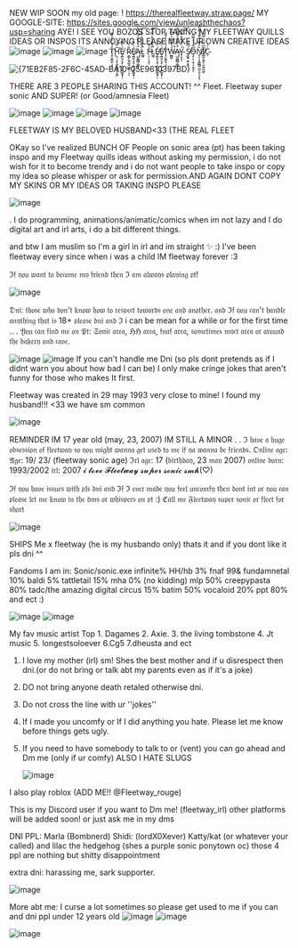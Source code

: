 NEW WIP SOON
my old page: ! https://therealfleetway.straw.page/
MY GOOGLE-SITE: https://sites.google.com/view/unleashthechaos?usp=sharing
AYE! I SEE YOU BOZOS STOP TAKING MY FLEETWAY QUILLS IDEAS OR INSPOS ITS ANNOYING PLEASE MAKE UR OWN CREATIVE IDEAS
![image](https://github.com/user-attachments/assets/dcd470bc-09d4-4e79-b1ea-d0a235cde74c)
![image](https://github.com/user-attachments/assets/b567ab31-0959-432c-946c-e7d99074ecbf)
![image](https://github.com/user-attachments/assets/fcb66cd8-f316-465e-b512-e6b5c40793e8)
T̷̡̧̬̲̭̦̘̩̊̉͛̓̓̌͌̕Ḩ̵̛̘̤͙͔̝̫̖̻̦̞͙̺̅̿͘͝Ȩ̸̪̯̗̘̥̣̲̣̣͍͚͙̥̩́̀̈̆͑ Ŗ̷͇̙̰̭̪̟̺̲̜̹͔̎̍́ͅȨ̸̪̯̗̘̥̣̲̣̣͍͚͙̥̩́̀̈̆͑Ą̵̺̰̻̻͔͇͓̈́̓͛̏̈́͌͋̄̑͆̏L̷͖͈̓͌̎̉͒͗͂̓̌̚͝ F̵̜̜͎͉̯̜̓͂L̷͖͈̓͌̎̉͒͗͂̓̌̚͝Ȩ̸̪̯̗̘̥̣̲̣̣͍͚͙̥̩́̀̈̆͑Ȩ̸̪̯̗̘̥̣̲̣̣͍͚͙̥̩́̀̈̆͑T̷̡̧̬̲̭̦̘̩̊̉͛̓̓̌͌̕W̵̰̻͍̉̔̅̀̐͐͒͆̒̚Ą̵̺̰̻̻͔͇͓̈́̓͛̏̈́͌͋̄̑͆̏Ý̴̥͙̘̇̈́̇̃͒̿́͘͘͝͝ͅ Ś̸͙̺̥̰̯͙̭͆̏͂O̵̧̗͕̹̼̦̗̮̱̝͆͊́́̈̿̋ͅN̸̡̧͕͙̼̻̳̦̪̞̯͎̦͓̏̒͌͑͒͊̾͌̑̅̕͝ͅI̸̺̺͎̰̥̜̯̼̮̰͖̜͂͆̿̈́̿̔C̴̀͐ͅ
                             
![{71EB2F85-2F6C-45AD-BA10-05E9610397BD}](https://github.com/user-attachments/assets/47d27085-5610-4c83-87c5-075390ac6f38)

                                                                            
                                                                                                                                                                               

THERE ARE 3 PEOPLE SHARING THIS ACCOUNT! ^^ 
Fleet.
Fleetway super sonic
AND SUPER! (or Good/amnesia Fleet)
                                                                                                                                 
 ![image](https://github.com/user-attachments/assets/f46900be-761d-4bc3-b467-763214b70273)
![image](https://github.com/user-attachments/assets/61db763e-6c32-4202-952b-785513596d60)
![image](https://github.com/user-attachments/assets/5e11e4f2-4061-443e-85c5-3b48f502aaab)
![image](https://github.com/user-attachments/assets/28f8e564-bd29-419b-ac8a-fd7a2f4eac69)

 FLEETWAY IS MY BELOVED HUSBAND<33 (THE REAL FLEET
 
 
 OKay so I've realized BUNCH OF People on sonic area (pt) has been taking inspo and my Fleetway quills ideas without asking my permission, i do not wish for it to become trendy and i do not want people to take inspo or copy my idea so please whisper or ask for permission.AND AGAIN DONT COPY MY SKINS OR MY IDEAS OR TAKING INSPO PLEASE
 
![image](https://github.com/user-attachments/assets/9f8ef8ac-d874-4965-b6d5-41b1dbb83c2b)

 .
I do programming, animations/animatic/comics when im not lazy and I do digital art and irl arts, i do a bit different things.

and btw I am muslim so I'm a girl in irl and im straight ✨
 :) 
 I've been fleetway every since when i was a child
IM fleetway forever :3 
 
ℑ𝔣 𝔶𝔬𝔲 𝔴𝔞𝔫𝔱 𝔱𝔬 𝔟𝔢𝔠𝔬𝔪𝔢 𝔪𝔶 𝔣𝔯𝔦𝔢𝔫𝔡 𝔱𝔥𝔢𝔫 ℑ 𝔞𝔪 𝔞𝔩𝔴𝔞𝔶𝔰 𝔭𝔩𝔞𝔶𝔦𝔫𝔤 𝔭𝔱!

![image](https://github.com/user-attachments/assets/dc71c757-8567-496a-b916-b7dc44902c71)

𝔇𝔫𝔦: 𝔱𝔥𝔬𝔰𝔢 𝔴𝔥𝔬 𝔡𝔬𝔫'𝔱 𝔨𝔫𝔬𝔴 𝔥𝔬𝔴 𝔱𝔬 𝔯𝔢𝔰𝔭𝔢𝔠𝔱 𝔱𝔬𝔴𝔞𝔯𝔡𝔰 𝔬𝔫𝔢 𝔞𝔫𝔡 𝔞𝔫𝔬𝔱𝔥𝔢𝔯. 
𝔞𝔫𝔡 ℑ𝔣 𝔶𝔬𝔲 𝔠𝔞𝔫'𝔱 𝔥𝔞𝔫𝔡𝔩𝔢 𝔞𝔫𝔶𝔱𝔥𝔦𝔫𝔤 𝔱𝔥𝔞𝔱 𝔦𝔰 18+ 𝔭𝔩𝔢𝔞𝔰𝔢 𝔡𝔫𝔦 𝔞𝔫𝔡 ℑ i can be mean for a while or for the first time ..
. 
𝔜𝔬𝔲 𝔠𝔞𝔫 𝔣𝔦𝔫𝔡 𝔪𝔢 𝔬𝔫 𝔓𝔱: 𝔖𝔬𝔫𝔦𝔠 𝔞𝔯𝔢𝔞, ℌℌ 𝔞𝔯𝔢𝔞, 𝔣𝔫𝔞𝔣 𝔞𝔯𝔢𝔞, 𝔰𝔬𝔪𝔢𝔱𝔦𝔪𝔢𝔰 𝔪𝔶𝔠𝔱 𝔞𝔯𝔢𝔞 𝔬𝔯 𝔞𝔯𝔬𝔲𝔫𝔡 𝔱𝔥𝔢 𝔟𝔞𝔨𝔢𝔯𝔶 𝔞𝔫𝔡 𝔠𝔞𝔳𝔢.

![image](https://github.com/user-attachments/assets/07fac6b4-48fb-4979-b884-69b7e2a89027)
![image](https://github.com/user-attachments/assets/654e4415-ea8c-41cd-b3b0-e82e8a3b724f)
If you can't handle me Dni (so pls dont pretends as if I didnt warn you about how bad I can be)
I only make cringe jokes that aren't funny for those who makes It first.

Fleetway was created in 29 may 1993 very close to mine! I found my husband!!! <33 we have sm common

![image](https://github.com/user-attachments/assets/3ed913c5-5d42-47b4-bf44-aa147a0a0eda)


REMINDER IM 17 year old (may, 23, 2007) IM STILL A MINOR 
.
. ℑ 𝔥𝔞𝔳𝔢 𝔞 𝔥𝔲𝔤𝔢 𝔬𝔟𝔰𝔢𝔰𝔰𝔦𝔬𝔫 𝔬𝔣 𝔣𝔩𝔢𝔢𝔱𝔴𝔞𝔶 𝔰𝔬 𝔶𝔬𝔲 𝔪𝔦𝔤𝔥𝔱 𝔴𝔞𝔫𝔫𝔞 𝔤𝔢𝔱 𝔲𝔰𝔢𝔡 𝔱𝔬 𝔪𝔢 𝔦𝔣 𝔶𝔞 𝔴𝔞𝔫𝔫𝔞 𝔟𝔢 𝔣𝔯𝔦𝔢𝔫𝔡𝔰. 
𝔒𝔫𝔩𝔦𝔫𝔢 𝔞𝔤𝔢: 𝔄𝔤𝔢: 19/ 23/ (fleetway sonic age)
ℑ𝔯𝔩 𝔞𝔤𝔢: 17 (𝔟𝔦𝔯𝔱𝔥𝔡𝔞𝔶, 23 𝔪𝔞𝔶 2007)
𝔬𝔫𝔩𝔦𝔫𝔢 𝔟𝔬𝔯𝔫: 1993/2002
𝔦𝔯𝔩: 2007 
𝓲 𝓵𝓸𝓿𝓮 𝓕𝓵𝓮𝓮𝓽𝔀𝓪𝔂 𝓼𝓾𝓹𝓮𝓻 𝓼𝓸𝓷𝓲𝓬 𝓼𝓶𝓱(♡)

ℑ𝔣 𝔶𝔬𝔲 𝔥𝔞𝔳𝔢 𝔦𝔰𝔰𝔲𝔢𝔰 𝔴𝔦𝔱𝔥 𝔭𝔩𝔰 𝔡𝔫𝔦 𝔞𝔫𝔡 ℑ𝔣 ℑ 𝔢𝔳𝔢𝔯 𝔪𝔞𝔡𝔢 𝔶𝔬𝔲 𝔣𝔢𝔢𝔩 𝔲𝔫𝔠𝔬𝔪𝔣𝔶 𝔱𝔥𝔢𝔫 𝔡𝔬𝔫𝔱 𝔦𝔫𝔱 𝔬𝔯 𝔶𝔬𝔲 𝔠𝔞𝔫 𝔭𝔩𝔢𝔞𝔰𝔢 𝔩𝔢𝔱 𝔪𝔢 𝔨𝔫𝔬𝔴 𝔦𝔫 𝔱𝔥𝔢 𝔡𝔪𝔰 𝔬𝔯 𝔴𝔥𝔦𝔰𝔭𝔢𝔯𝔰 𝔬𝔫 𝔭𝔱 :)
ℭ𝔞𝔩𝔩 𝔪𝔢 𝔉𝔩𝔢𝔢𝔱𝔴𝔞𝔶 𝔰𝔲𝔭𝔢𝔯 𝔰𝔬𝔫𝔦𝔠 𝔬𝔯 𝔣𝔩𝔢𝔢𝔱 𝔣𝔬𝔯 𝔰𝔥𝔬𝔯𝔱


![image](https://github.com/user-attachments/assets/e7f9277e-d338-41a6-ba22-05d8434d1866)

SHIPS
Me x fleetway (he is my husbando only) 
thats it and if you dont like it pls dni ^^

Fandoms I am in: Sonic/sonic.exe infinite%
HH/hb 3%
fnaf 99&
fundamnetal 10%
baldi 5%
tattletail 15%
mha 0% (no kidding) 
mlp 50%
creepypasta 80%
tadc/the amazing digital circus 15%
batim 50%
vocaloid 20%
ppt 80%
and ect :) 

![image](https://github.com/user-attachments/assets/4670d091-cc28-4d35-a02f-a3a8dcd692e1)
![image](https://github.com/user-attachments/assets/341949b4-9052-4d31-9276-e0ec65823f19)

My fav music artist
Top 1. Dagames
2. Axie.
3. the living tombstone
4. Jt music
5. longestsoloever 
6.Cg5
7.dheusta
and ect


 1. I love my mother (irl) sm! Shes the best mother and if u disrespect then dni.(or do not bring or talk abt my parents even as if it's a joke) 
  2. DO not bring anyone death retaled otherwise dni.
  3. Do not cross the line with ur ''jokes''
  4. If I made you uncomfy or If I did anything you hate. Please let me know before things gets ugly.
  5. If you need to have somebody to talk to or (vent) you can go ahead and Dm me (only if ur comfy)
     ALSO I HATE SLUGS



      ![image](https://github.com/user-attachments/assets/4e4a3f84-64b9-4af4-acf1-7eba3712cb84)

I also play roblox
(ADD ME!! @Fleetway_rouge)

This is my Discord user if you want to Dm me! (fleetway_irl)
other platforms will be added soon! or just ask me in my dms

DNI PPL: 
Marla (Bombnerd)
Shidi: (lordX0Xever)
Katty/kat (or whatever your called) and lilac the hedgehog (shes a purple sonic ponytown oc)
those 4 ppl are nothing but shitty disappointment

extra dni: harassing me, sark supporter. 


![image](https://github.com/user-attachments/assets/5cb8422f-28ca-4d4d-a567-4acea10ea0d9)
 
More abt me:
I curse a lot sometimes so please get used to me if you can
and dni ppl under 12 years old 
![image](https://github.com/user-attachments/assets/5a6da218-39cd-4ae3-a75d-84f8f3cf713b)
![image](https://github.com/user-attachments/assets/596266f7-2fe2-43af-9f8b-87d23a69798d)

![image](https://github.com/user-attachments/assets/dcd470bc-09d4-4e79-b1ea-d0a235cde74c)
